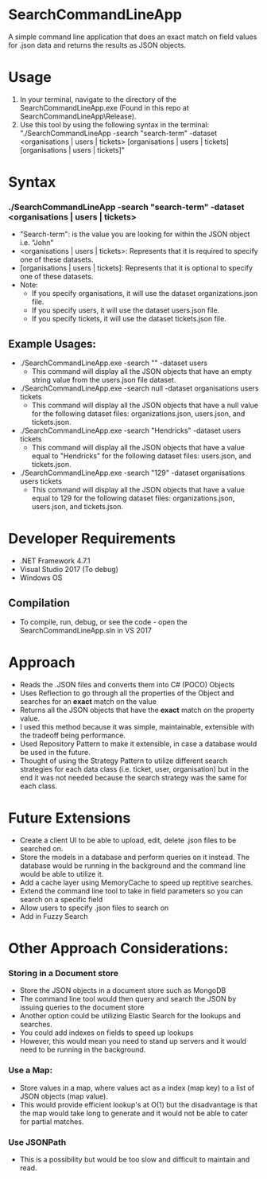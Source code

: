 # SearchCommandLineApp
A simple command line application that does an exact match on field values for .json data and returns the results as JSON objects.

# Usage
1. In your terminal, navigate to the directory of the SearchCommandLineApp.exe (Found in this repo at SearchCommandLineApp\Release).
2. Use this tool by using the following syntax in the terminal: "./SearchCommandLineApp -search "search-term" -dataset <organisations | users | tickets> [organisations | users | tickets] [organisations | users | tickets]"

# Syntax
### ./SearchCommandLineApp -search "search-term" -dataset <organisations | users | tickets>
- "Search-term": is the value you are looking for within the JSON object i.e. "John"
- <organisations | users | tickets>: Represents that it is required to specify one of these datasets.
- [organisations | users | tickets]: Represents that it is optional to specify one of these datasets.
- Note:
  - If you specify organisations, it will use the dataset organizations.json file.
  - If you specify users, it will use the dataset users.json file.
  - If you specify tickets, it will use the dataset tickets.json file.

## Example Usages:
- ./SearchCommandLineApp.exe -search "" -dataset users
  - This command will display all the JSON objects that have an empty string value from the users.json file dataset.
- ./SearchCommandLineApp.exe -search null -dataset organisations users tickets
  - This command will display all the JSON objects that have a null value for the following dataset files: organizations.json, users.json, and tickets.json.
- ./SearchCommandLineApp.exe -search "Hendricks" -dataset users tickets
  - This command will display all the JSON objects that have a value equal to "Hendricks" for the following dataset files: users.json, and tickets.json.
- ./SearchCommandLineApp.exe -search "129" -dataset organisations users tickets
  - This command will display all the JSON objects that have a value equal to 129 for the following dataset files: organizations.json, users.json, and tickets.json. 

# Developer Requirements 
- .NET Framework 4.7.1
- Visual Studio 2017 (To debug)
- Windows OS
## Compilation
- To compile, run, debug, or see the code - open the SearchCommandLineApp.sln in VS 2017 

# Approach
- Reads the .JSON files and converts them into C# (POCO) Objects
- Uses Reflection to go through all the properties of the Object and searches for an **exact** match on the value
- Returns all the JSON objects that have the **exact** match on the property value.
- I used this method because it was simple, maintainable, extensible with the tradeoff being performance.
- Used Repository Pattern to make it extensible, in case a database would be used in the future.
- Thought of using the Strategy Pattern to utilize different search strategies for each data class (i.e. ticket, user, organisation) but in the end it was not needed because the search strategy was the same for each class.

# Future Extensions
- Create a client UI to be able to upload, edit, delete .json files to be searched on. 
- Store the models in a database and perform queries on it instead. The database would be running in the background and the command line would be able to utilize it.
- Add a cache layer using MemoryCache to speed up reptitive searches.
- Extend the command line tool to take in field parameters so you can search on a specific field
- Allow users to specify .json files to search on
- Add in Fuzzy Search

# Other Approach Considerations:

### Storing in a Document store
- Store the JSON objects in a document store such as MongoDB 
- The command line tool would then query and search the JSON by issuing queries to the document store
- Another option could be utilizing Elastic Search for the lookups and searches.
- You could add indexes on fields to speed up lookups
- However, this would mean you need to stand up servers and it would need to be running in the background. 
### Use a Map:
- Store values in a map, where values act as a index (map key) to a list of JSON objects (map value). 
- This would provide efficient lookup's at O(1) but the disadvantage is that the map would take long to generate and it would not be able to cater for partial matches.
### Use JSONPath
- This is a possibility but would be too slow and difficult to maintain and read. 


